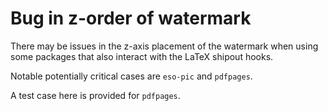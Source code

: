 # Bug in z-order of watermark

There may be issues in the z-axis placement of the watermark when using some
packages that also interact with the LaTeX shipout hooks.

Notable potentially critical cases are `eso-pic` and `pdfpages`.

A test case here is provided for `pdfpages`.
